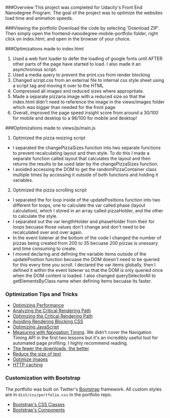 ###Overview
This project was completed for Udacity's Front End Nanodegree Program. The goal of the project was to optimize the websites load time and animation speeds.


###Viewing the portfolio
Download the code by selecting 'Download ZIP'. Then simply open the frontend-nanodegree-mobile-portfolio folder, right click on index.html, and open in the browser of your choice.


###Optimizations made to index.html
1. Used a web font loader to defer the loading of google fonts until AFTER other parts of the page have started to load. I also made it an asynchronous script.
2. Used a media query to prevent the print.css from render blocking
3. Changed script.css from an external file to internal css style sheet using a script tag and moving it over to the HTML
4. Compressed all images and reduced sizes where approprtiate.
5. Made a separate pizzaria image with a reduced size so that the index.html didn't need to reference the image in the views/images folder which was bigger than needed for the front page
6. Overall, improved the page speed insight score from around a 30/100 for mobile and desktop to a 98/100 for mobile and desktop!


###Optimizations made to views/js/main.js
1. Optimized the pizza resizing script 
  * I separated the changePizzaSizes function into two separate functions to prevent recalculating layout and then style. To do this I made a separate function called layout that calculates the layout and then returns the results to be used later by the changePizzaSizes function. 
  * I avoided accessing the DOM to get the randomPizzaContainer class  multiple times by accessing it outside of both functions and holding it variables.
2. Optimized the pizza scrolling script
  * I separated the for loop inside of the updatePositions function into two different for loops, one to calculate the var called phase (layout calculation), which I stored in an array called pizzaHolder, and the other to calculate the style. 
  * I separated out the var lengthHolder and phaseHolder from their for loops becuase those values don't change and don't need to be recalculated over and over again.
  * In the event listener at the bottom of the code I changed the number of pizzas being created from 200 to 35 becuase 200 pizzas is unessary and time consuming to create.
  * I moved declaring and defining the variable items outside of the updatePosition function becuase the DOM doesn't need to be queried for this every time you scroll. I declared the var items globally, then I defined it within the event listener so that the DOM is only queried once when the DOM content is loaded. I also changed querySelectorAll to getElementsByClass name when defining items becuase its faster.

### Optimization Tips and Tricks
* [Optimizing Performance](https://developers.google.com/web/fundamentals/performance/ "web performance")
* [Analyzing the Critical Rendering Path](https://developers.google.com/web/fundamentals/performance/critical-rendering-path/analyzing-crp.html "analyzing crp")
* [Optimizing the Critical Rendering Path](https://developers.google.com/web/fundamentals/performance/critical-rendering-path/optimizing-critical-rendering-path.html "optimize the crp!")
* [Avoiding Rendering Blocking CSS](https://developers.google.com/web/fundamentals/performance/critical-rendering-path/render-blocking-css.html "render blocking css")
* [Optimizing JavaScript](https://developers.google.com/web/fundamentals/performance/critical-rendering-path/adding-interactivity-with-javascript.html "javascript")
* [Measuring with Navigation Timing](https://developers.google.com/web/fundamentals/performance/critical-rendering-path/measure-crp.html "nav timing api"). We didn't cover the Navigation Timing API in the first two lessons but it's an incredibly useful tool for automated page profiling. I highly recommend reading.
* <a href="https://developers.google.com/web/fundamentals/performance/optimizing-content-efficiency/eliminate-downloads.html">The fewer the downloads, the better</a>
* <a href="https://developers.google.com/web/fundamentals/performance/optimizing-content-efficiency/optimize-encoding-and-transfer.html">Reduce the size of text</a>
* <a href="https://developers.google.com/web/fundamentals/performance/optimizing-content-efficiency/image-optimization.html">Optimize images</a>
* <a href="https://developers.google.com/web/fundamentals/performance/optimizing-content-efficiency/http-caching.html">HTTP caching</a>

### Customization with Bootstrap
The portfolio was built on Twitter's <a href="http://getbootstrap.com/">Bootstrap</a> framework. All custom styles are in `dist/css/portfolio.css` in the portfolio repo.

* <a href="http://getbootstrap.com/css/">Bootstrap's CSS Classes</a>
* <a href="http://getbootstrap.com/components/">Bootstrap's Components</a>

